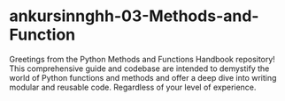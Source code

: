 # ankursinnghh-03-Methods-and-Function
Greetings from the Python Methods and Functions Handbook repository! This comprehensive guide and codebase are intended to demystify the world of Python functions and methods and offer a deep dive into writing modular and reusable code. Regardless of your level of experience.
